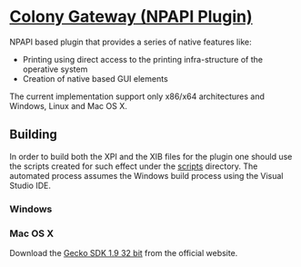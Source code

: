 # [Colony Gateway (NPAPI Plugin)](http://getcolony.com)

NPAPI based plugin that provides a series of native features like:

* Printing using direct access to the printing infra-structure of the operative system
* Creation of native based GUI elements

The current implementation support only x86/x64 architectures and Windows, Linux and Mac OS X.

## Building

In order to build both the XPI and the XIB files for the plugin one should use the scripts
created for such effect under the [scripts](scripts) directory. The automated process assumes
the Windows build process using the Visual Studio IDE.

### Windows

### Mac OS X

Download the [Gecko SDK 1.9 32 bit](https://developer.mozilla.org/en-US/docs/Gecko_SDK) from the official 
website.
